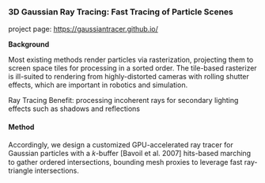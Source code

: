 ### 3D Gaussian Ray Tracing: Fast Tracing of Particle Scenes

project page: https://gaussiantracer.github.io/

**Background**

Most existing methods render particles via rasterization, projecting them to screen space tiles for processing in a sorted order. The tile-based rasterizer is ill-suited to rendering from highly-distorted cameras with rolling shutter effects, which are important in robotics and simulation.

Ray Tracing Benefit: processing incoherent rays for secondary lighting effects such as shadows and reflections





#### Method

Accordingly, we design a customized GPU-accelerated ray tracer for Gaussian particles with a 𝑘-buffer [Bavoil et al. 2007] hits-based marching to gather ordered intersections, bounding mesh proxies to leverage fast ray-triangle intersections.

